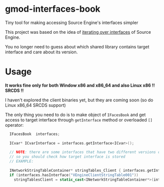 # gmod-interfaces-book
Tiny tool for making accessing Source Engine's interfaces simpler

This project was based on the idea of [iterating over interfaces](https://aixxe.net/2017/03/walking-interface-list) of Source Engine.

You no longer need to guess about which shared library contains target interface and care about its version.

# Usage

**It works fine only for both Window x86 and x86_64  and also Linux x86 !! SRCDS !!**

I haven't explored the client binaries yet, but they are coming soon (so do Linux x86_64 SRCDS support)

The only thing you need to do is to make object of `IFacesBook` and get access to target interface through `getInterface` method or overloaded `[]` operator:

```cpp
  IFacesBook  interfaces;
  
  ICvar* ICvarInterface = interfaces.getInterface<ICvar>();
  
  // NOTE: there are some interfaces that have two different versions on client and server side
  // so you should check how target interface is stored
  // EXAMPLE:
  
  INetworkStringTableContainer* stringTables_Client { interfaces.getInterface<INetworkStringTableContainer>() };
  if (interfaces.hasInterface("VEngineClientStringTable001"))
    stringTablesClient = static_cast<INetworkStringTableContainer*>(interfaces["VEngineClientStringTable001"]);
```
